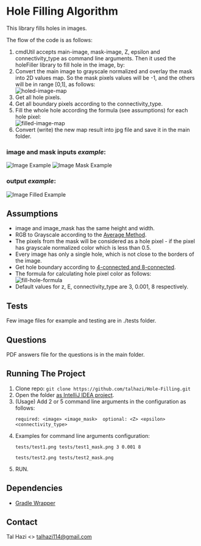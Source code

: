 # Hole Filling Algorithm

This library fills holes in images.

The flow of the code is as follows:

1. cmdUtil accepts main-image, mask-image, Z, epsilon and connectivity_type as command line arguments.
   Then it used the holeFiller library to fill hole in the image, by:
2. Convert the main image to grayscale normalized and overlay the mask into 2D values map. So the mask pixels values will be -1, and the others will be in range [0,1], as follows: <br/>
   ![holed-image-map]
3. Get all hole pixels.
4. Get all boundary pixels according to the connectivity_type.
5. Fill the whole hole according the formula (see assumptions) for each hole pixel: <br/>
   ![filled-image-map]
6. Convert (write) the new map result into jpg file and save it in the main folder.


### image and mask inputs *example*: <br/>
![Image Example][image-example]
![Image Mask Example][image-mask-example] <br/>
### output *example*: <br/>
![Image Filled Example][image-filled-example]


## Assumptions
* image and image_mask has the same height and width.
* RGB to Grayscale according to the [Average Method](https://www.dynamsoft.com/blog/insights/image-processing/image-processing-101-color-space-conversion/).
* The pixels from the mask will be considered as a hole pixel - if the pixel has grayscale normalized color which is less than 0.5.
* Every image has only a single hole, which is not close to the borders of the image.
* Get hole boundary according to [4-connected and 8-connected](http://en.wikipedia.org/wiki/Pixel_connectivity).
* The formula for calculating hole pixel color as follows: <br/>
  ![fill-hole-formula]
* Default values for z, E, connectivity_type are 3, 0.001, 8 respectively.

## Tests
Few image files for example and testing are in ./tests folder.

## Questions
PDF answers file for the questions is in the main folder.


## Running The Project
1. Clone repo:
   `git clone https://github.com/talhazi/Hole-Filling.git`
2. Open the folder [as IntelliJ IDEA project](https://www.jetbrains.com/help/idea/import-project-or-module-wizard.html).
3. (Usage) Add 2 or 5 command line arguments in the configuration as follows: <br/>
   ```
   required: <image> <image_mask>  optional: <Z> <epsilon> <connectivity_type>
    ```
4. Examples for command line arguments configuration: <br/>
    ```
    tests/test1.png tests/test1_mask.png 3 0.001 8
    ```
    ```
    tests/test2.png tests/test2_mask.png
    ```
5. RUN.


## Dependencies
* [Gradle Wrapper](https://docs.gradle.org/current/userguide/gradle_wrapper.html)


## Contact

Tal Hazi <> [talhazi114@gmail.com](mailto:talhazi114@gmail.com)




[image-example]: ./tests/test1.png
[image-mask-example]: ./tests/test1_mask.png
[image-filled-example]: ./tests/test1_output.jpg
[filled-image-map]: ./images/filledImage.png
[holed-image-map]: ./images/holedImage.png
[fill-hole-formula]: ./images/fillHoleFormula.png

